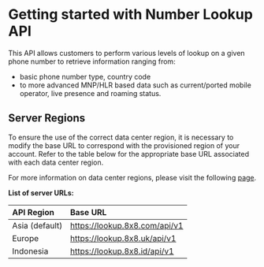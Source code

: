 # Getting started with Number Lookup API

This API allows customers to perform various levels of lookup on a given phone number to retrieve information ranging from:

- basic phone number type, country code
- to more advanced MNP/HLR based data such as current/ported mobile operator, live presence and roaming status.

## Server Regions

To ensure the use of the correct data center region, it is necessary to modify the base URL to correspond with the provisioned region of your account. Refer to the table below for the appropriate base URL associated with each data center region.

For more information on data center regions, please visit the following [page](/connect/docs/data-center-region#api-endpoints-and-data-center-region).

**List of server URLs:**

| API Region     | Base URL                        |
| :------------- | :------------------------------ |
| Asia (default) | <https://lookup.8x8.com/api/v1> |
| Europe         | <https://lookup.8x8.uk/api/v1>  |
| Indonesia      | <https://lookup.8x8.id/api/v1>  |
